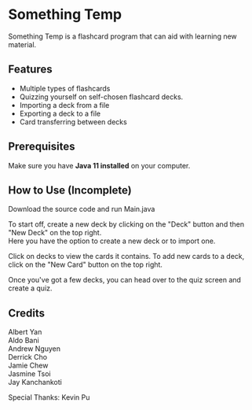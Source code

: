 # Something Temp
Something Temp is a flashcard program that can aid with learning new material.

## Features
- Multiple types of flashcards
- Quizzing yourself on self-chosen flashcard decks.
- Importing a deck from a file
- Exporting a deck to a file
- Card transferring between decks

## Prerequisites

Make sure you have **Java 11 installed** on your computer.

## How to Use (Incomplete)

Download the source code and run Main.java

To start off, create a new deck by clicking on the "Deck" button and then "New Deck" on the top right.\
Here you have the option to create a new deck or to import one.

Click on decks to view the cards it contains. To add new cards to a deck, click on the "New Card" button on the top right.

Once you've got a few decks, you can head over to the quiz screen and create a quiz.

## Credits
Albert Yan\
Aldo Bani\
Andrew Nguyen\
Derrick Cho\
Jamie Chew\
Jasmine Tsoi\
Jay Kanchankoti

Special Thanks: Kevin Pu
